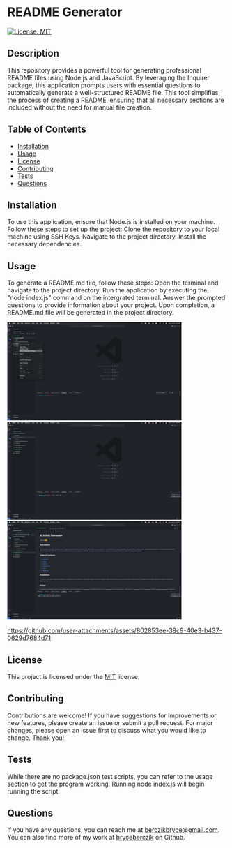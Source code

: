 
# README Generator

[![License: MIT](https://img.shields.io/badge/License-MIT-yellow.svg)](https://opensource.org/licenses/MIT)

## Description
This repository provides a powerful tool for generating professional README files using Node.js and JavaScript. By leveraging the Inquirer package, this application prompts users with essential questions to automatically generate a well-structured README file. This tool simplifies the process of creating a README, ensuring that all necessary sections are included without the need for manual file creation.

## Table of Contents
- [Installation](#installation)
- [Usage](#usage)
- [License](#license)
- [Contributing](#contributing)
- [Tests](#tests)
- [Questions](#questions)

## Installation
To use this application, ensure that Node.js is installed on your machine. Follow these steps to set up the project: Clone the repository to your local machine using SSH Keys. Navigate to the project directory. Install the necessary dependencies.

## Usage
To generate a README.md file, follow these steps: Open the terminal and navigate to the project directory. Run the application by executing the, "node index.js" command on the intergrated terminal. Answer the prompted questions to provide information about your project.  Upon completion, a README.md file will be generated in the project directory.

<img src="./src/images/terminal.png" alt="Opening integrated terminal" width="400">
<img src="./src/images/node index.js.png" alt="Command line with node index.js" width="400">
<img src="./src/images/finishes.png" alt="A finished product of the application" width="400">

https://github.com/user-attachments/assets/802853ee-38c9-40e3-b437-0629d7684d71

## License
This project is licensed under the [MIT](https://opensource.org/licenses/MIT) license.

## Contributing
Contributions are welcome! If you have suggestions for improvements or new features, please create an issue or submit a pull request. For major changes, please open an issue first to discuss what you would like to change. Thank you!

## Tests
While there are no package.json test scripts, you can refer to the usage section to get the program working. Running node index.js will begin running the script.

## Questions
If you have any questions, you can reach me at [berczikbryce@gmail.com](mailto:berczikbryce@gmail.com). You can also find more of my work at [bryceberczik](https://github.com/bryceberczik) on Github.
